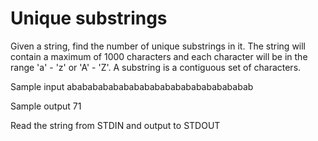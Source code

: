Unique substrings
=================

Given a string, find the number of unique substrings in it. The string will contain a maximum of 1000 characters and each character will be in the range 'a' - 'z' or 'A' - 'Z'. A substring is a contiguous set of characters. 

Sample input
abababababababababababababababababab

Sample output
71

Read the string from STDIN and output to STDOUT

